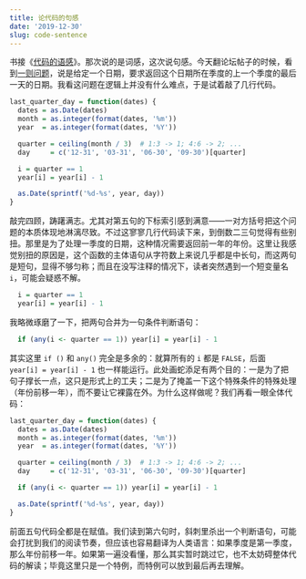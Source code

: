 ```yaml
---
title: 论代码的句感
date: '2019-12-30'
slug: code-sentence
---
```


书接《[代码的语感](/cn/2018/04/tmp/)》。那次说的是词感，这次说句感。今天翻论坛帖子的时候，看到[一则问题](https://d.cosx.org/d/421162)，说是给定一个日期，要求返回这个日期所在季度的上一个季度的最后一天的日期。我看这问题在逻辑上并没有什么难点，于是试着敲了几行代码。

```r
last_quarter_day = function(dates) {
  dates = as.Date(dates)
  month = as.integer(format(dates, '%m'))
  year  = as.integer(format(dates, '%Y'))

  quarter = ceiling(month / 3)  # 1:3 -> 1; 4:6 -> 2; ...
  day     = c('12-31', '03-31', '06-30', '09-30')[quarter]

  i = quarter == 1
  year[i] = year[i] - 1

  as.Date(sprintf('%d-%s', year, day))
}
```

敲完四顾，踌躇满志。尤其对第五句的下标索引感到满意——一对方括号把这个问题的本质体现地淋漓尽致。不过这寥寥几行代码读下来，到倒数二三句觉得有些别扭。那里是为了处理一季度的日期，这种情况需要返回前一年的年份。这里让我感觉别扭的原因是，这个函数的主体语句从字符数上来说几乎都是中长句，而这两句是短句，显得不够匀称；而且在没写注释的情况下，读者突然遇到一个短变量名 `i`，可能会疑惑不解。

```r
  i = quarter == 1
  year[i] = year[i] - 1
```

我略微琢磨了一下，把两句合并为一句条件判断语句：

```r
  if (any(i <- quarter == 1)) year[i] = year[i] - 1
```

其实这里 `if ()` 和 `any()` 完全是多余的：就算所有的 `i` 都是 `FALSE`，后面 `year[i] = year[i] - 1` 也一样能运行。此处画蛇添足有两个目的：一是为了把句子撑长一点，这只是形式上的工夫；二是为了掩盖一下这个特殊条件的特殊处理（年份前移一年），而不要让它裸露在外。为什么这样做呢？我们再看一眼全体代码：

```r
last_quarter_day = function(dates) {
  dates = as.Date(dates)
  month = as.integer(format(dates, '%m'))
  year  = as.integer(format(dates, '%Y'))

  quarter = ceiling(month / 3)  # 1:3 -> 1; 4:6 -> 2; ...
  day     = c('12-31', '03-31', '06-30', '09-30')[quarter]

  if (any(i <- quarter == 1)) year[i] = year[i] - 1

  as.Date(sprintf('%d-%s', year, day))
}
```

前面五句代码全都是在赋值。我们读到第六句时，斜刺里杀出一个判断语句，可能会打扰到我们的阅读节奏，但应该也容易翻译为人类语言：如果季度是第一季度，那么年份前移一年。如果第一遍没看懂，那么其实暂时跳过它，也不太妨碍整体代码的解读；毕竟这里只是一个特例，而特例可以放到最后再去理解。

